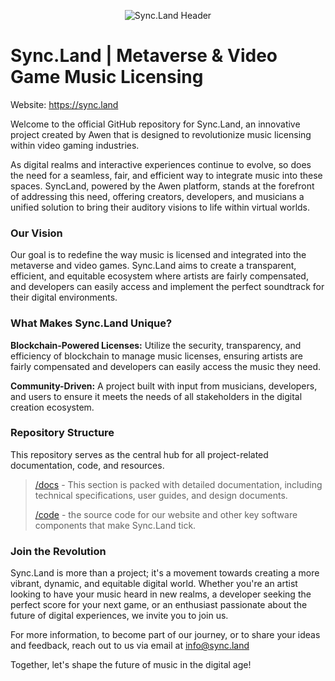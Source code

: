 <p align="center">
  <img src="https://objects-us-east-1.dream.io/website-backup-wsc/Assets/github/2-c17fd7.png" alt="Sync.Land Header">
</p>

# Sync.Land | Metaverse & Video Game Music Licensing
Website: https://sync.land

Welcome to the official GitHub repository for Sync.Land, an innovative project created by Awen that is designed to revolutionize music licensing within video gaming industries.

As digital realms and interactive experiences continue to evolve, so does the need for a seamless, fair, and efficient way to integrate music into these spaces. SyncLand, powered by the Awen platform, stands at the forefront of addressing this need, offering creators, developers, and musicians a unified solution to bring their auditory visions to life within virtual worlds.


### Our Vision
Our goal is to redefine the way music is licensed and integrated into the metaverse and video games. Sync.Land aims to create a transparent, efficient, and equitable ecosystem where artists are fairly compensated, and developers can easily access and implement the perfect soundtrack for their digital environments.

### What Makes Sync.Land Unique?
**Blockchain-Powered Licenses:** Utilize the security, transparency, and efficiency of blockchain to manage music licenses, ensuring artists are fairly compensated and developers can easily access the music they need.

**Community-Driven:** A project built with input from musicians, developers, and users to ensure it meets the needs of all stakeholders in the digital creation ecosystem.

### Repository Structure
This repository serves as the central hub for all project-related documentation, code, and resources. 
>[/docs](docs/README.md) - This section is packed with detailed documentation, including technical specifications, user guides, and design documents. 
>
>[/code](events/README.md) -  the source code for our website and other key software components that make Sync.Land tick. 

### Join the Revolution
Sync.Land is more than a project; it's a movement towards creating a more vibrant, dynamic, and equitable digital world. Whether you're an artist looking to have your music heard in new realms, a developer seeking the perfect score for your next game, or an enthusiast passionate about the future of digital experiences, we invite you to join us.

For more information, to become part of our journey, or to share your ideas and feedback, reach out to us via email at info@sync.land

Together, let's shape the future of music in the digital age!